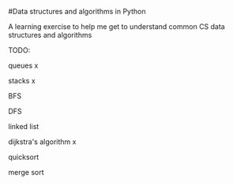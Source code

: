 #Data structures and algorithms in Python

A learning exercise to help me get to understand common CS data structures and algorithms

TODO:

queues x

stacks x

BFS

DFS

linked list

dijkstra's algorithm x

quicksort

merge sort

